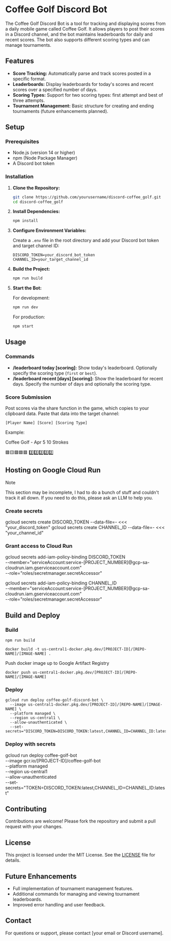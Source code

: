 # Coffee Golf Discord Bot

The Coffee Golf Discord Bot is a tool for tracking and displaying scores from a daily mobile game called Coffee Golf. It allows players to post their scores in a Discord channel, and the bot maintains leaderboards for daily and recent scores. The bot also supports different scoring types and can manage tournaments.

## Features

- **Score Tracking:** Automatically parse and track scores posted in a specific format.
- **Leaderboards:** Display leaderboards for today's scores and recent scores over a specified number of days.
- **Scoring Types:** Support for two scoring types: first attempt and best of three attempts.
- **Tournament Management:** Basic structure for creating and ending tournaments (future enhancements planned).

## Setup

### Prerequisites

- Node.js (version 14 or higher)
- npm (Node Package Manager)
- A Discord bot token

### Installation

1. **Clone the Repository:**

   ```bash
   git clone https://github.com/yourusername/discord-coffee_golf.git
   cd discord-coffee_golf
   ```

2. **Install Dependencies:**

   ```bash
   npm install
   ```

3. **Configure Environment Variables:**

   Create a `.env` file in the root directory and add your Discord bot token and target channel ID:

   ```plaintext
   DISCORD_TOKEN=your_discord_bot_token
   CHANNEL_ID=your_target_channel_id
   ```

4. **Build the Project:**

   ```bash
   npm run build
   ```

5. **Start the Bot:**

   For development:

   ```bash
   npm run dev
   ```

   For production:

   ```bash
   npm start
   ```

## Usage

### Commands

- **/leaderboard today [scoring]:** Show today's leaderboard. Optionally specify the scoring type (`first` or `best`).
- **/leaderboard recent [days] [scoring]:** Show the leaderboard for recent days. Specify the number of days and optionally the scoring type.

### Score Submission

Post scores via the share function in the game, which copies to your clipboard data.  Paste that data into the target channel:

```
[Player Name] [Score] [Scoring Type]
```

Example:

Coffee Golf - Apr 5
10 Strokes

🟪🟨🟩🟦🟥
2️⃣2️⃣2️⃣2️⃣2️⃣

## Hosting on Google Cloud Run

> [!NOTE]
> This section may be incomplete, I had to do a bunch of stuff and couldn't track it all down.
> If you need to do this, please ask an LLM to help you.

### Create secrets

gcloud secrets create DISCORD_TOKEN --data-file=- <<< "your_discord_token"
gcloud secrets create CHANNEL_ID --data-file=- <<< "your_channel_id"

### Grant access to Cloud Run

gcloud secrets add-iam-policy-binding DISCORD_TOKEN \
    --member="serviceAccount:service-[PROJECT_NUMBER]@gcp-sa-cloudrun.iam.gserviceaccount.com" \
    --role="roles/secretmanager.secretAccessor"

gcloud secrets add-iam-policy-binding CHANNEL_ID \
    --member="serviceAccount:service-[PROJECT_NUMBER]@gcp-sa-cloudrun.iam.gserviceaccount.com" \
    --role="roles/secretmanager.secretAccessor"

## Build and Deploy

### Build

`npm run build`

`docker build -t us-central1-docker.pkg.dev/[PROJECT-ID]/[REPO-NAME]/[IMAGE-NAME] .`

Push docker image up to Google Artifact Registry

`docker push us-central1-docker.pkg.dev/[PROJECT-ID]/[REPO-NAME]/[IMAGE-NAME]`

### Deploy

```
gcloud run deploy coffee-golf-discord-bot \
  --image us-central1-docker.pkg.dev/[PROJECT-ID]/[REPO-NAME]/[IMAGE-NAME] \
  --platform managed \
  --region us-central1 \
  --allow-unauthenticated \
  --set-secrets="DISCORD_TOKEN=DISCORD_TOKEN:latest,CHANNEL_ID=CHANNEL_ID:latest"
```


### Deploy with secrets

gcloud run deploy coffee-golf-bot \
  --image gcr.io/[PROJECT-ID]/coffee-golf-bot \
  --platform managed \
  --region us-central1 \
  --allow-unauthenticated \
  --set-secrets="TOKEN=DISCORD_TOKEN:latest,CHANNEL_ID=CHANNEL_ID:latest"

## Contributing

Contributions are welcome! Please fork the repository and submit a pull request with your changes.

## License

This project is licensed under the MIT License. See the [LICENSE](LICENSE) file for details.

## Future Enhancements

- Full implementation of tournament management features.
- Additional commands for managing and viewing tournament leaderboards.
- Improved error handling and user feedback.

## Contact

For questions or support, please contact [your email or Discord username].
